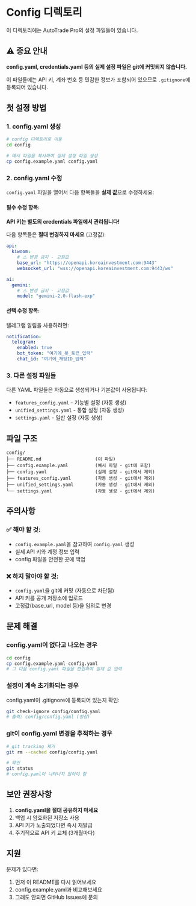 # Config 디렉토리

이 디렉토리에는 AutoTrade Pro의 설정 파일들이 있습니다.

## ⚠️ 중요 안내

**config.yaml, credentials.yaml 등의 실제 설정 파일은 git에 커밋되지 않습니다.**

이 파일들에는 API 키, 계좌 번호 등 민감한 정보가 포함되어 있으므로
`.gitignore`에 등록되어 있습니다.

## 첫 설정 방법

### 1. config.yaml 생성

```bash
# config 디렉토리로 이동
cd config

# 예시 파일을 복사하여 실제 설정 파일 생성
cp config.example.yaml config.yaml
```

### 2. config.yaml 수정

`config.yaml` 파일을 열어서 다음 항목들을 **실제 값**으로 수정하세요:

#### 필수 수정 항목:

**API 키는 별도의 credentials 파일에서 관리됩니다!**

다음 항목들은 **절대 변경하지 마세요** (고정값):

```yaml
api:
  kiwoom:
    # ⚠️ 변경 금지 - 고정값
    base_url: "https://openapi.koreainvestment.com:9443"
    websocket_url: "wss://openapi.koreainvestment.com:9443/ws"

ai:
  gemini:
    # ⚠️ 변경 금지 - 고정값
    model: "gemini-2.0-flash-exp"
```

#### 선택 수정 항목:

텔레그램 알림을 사용하려면:

```yaml
notification:
  telegram:
    enabled: true
    bot_token: "여기에_봇_토큰_입력"
    chat_id: "여기에_채팅ID_입력"
```

### 3. 다른 설정 파일들

다른 YAML 파일들은 자동으로 생성되거나 기본값이 사용됩니다:

- `features_config.yaml` - 기능별 설정 (자동 생성)
- `unified_settings.yaml` - 통합 설정 (자동 생성)
- `settings.yaml` - 일반 설정 (자동 생성)

## 파일 구조

```
config/
├── README.md                    (이 파일)
├── config.example.yaml          (예시 파일 - git에 포함)
├── config.yaml                  (실제 설정 - git에서 제외)
├── features_config.yaml         (자동 생성 - git에서 제외)
├── unified_settings.yaml        (자동 생성 - git에서 제외)
└── settings.yaml                (자동 생성 - git에서 제외)
```

## 주의사항

### ✅ 해야 할 것:
- `config.example.yaml`을 참고하여 `config.yaml` 생성
- 실제 API 키와 계정 정보 입력
- config 파일을 안전한 곳에 백업

### ❌ 하지 말아야 할 것:
- `config.yaml`을 git에 커밋 (자동으로 차단됨)
- API 키를 공개 저장소에 업로드
- 고정값(base_url, model 등)을 임의로 변경

## 문제 해결

### config.yaml이 없다고 나오는 경우

```bash
cd config
cp config.example.yaml config.yaml
# 그 다음 config.yaml 파일을 편집하여 실제 값 입력
```

### 설정이 계속 초기화되는 경우

config.yaml이 .gitignore에 등록되어 있는지 확인:

```bash
git check-ignore config/config.yaml
# 출력: config/config.yaml (정상)
```

### git이 config.yaml 변경을 추적하는 경우

```bash
# git tracking 제거
git rm --cached config/config.yaml

# 확인
git status
# config.yaml이 나타나지 않아야 함
```

## 보안 권장사항

1. **config.yaml을 절대 공유하지 마세요**
2. 백업 시 암호화된 저장소 사용
3. API 키가 노출되었다면 즉시 재발급
4. 주기적으로 API 키 교체 (3개월마다)

## 지원

문제가 있다면:
1. 먼저 이 README를 다시 읽어보세요
2. config.example.yaml과 비교해보세요
3. 그래도 안되면 GitHub Issues에 문의
